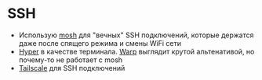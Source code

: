 # SSH

- Использую [mosh](/mosh) для "вечных" SSH подключений, которые держатся даже после спящего режима и смены WiFi сети
- [Hyper](../macos/apps/hyper.md) в качестве терминала. [Warp](https://www.warp.dev) выглядит крутой альтенативой, но почему-то не работает с mosh
- [Tailscale](https://tailscale.com/kb/1193/tailscale-ssh/) для SSH подключений
